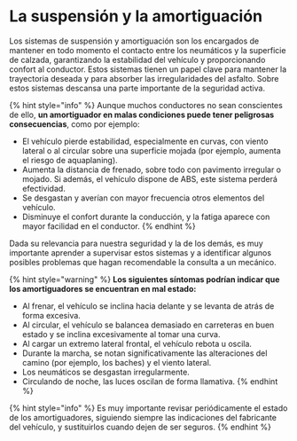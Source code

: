 # La suspensión y la amortiguación

Los sistemas de suspensión y amortiguación son los encargados de mantener en todo momento el contacto entre los neumáticos y la superficie de calzada, garantizando la estabilidad del vehículo y proporcionando confort al conductor. Estos sistemas tienen un papel clave para mantener la trayectoria deseada y para absorber las irregularidades del asfalto. Sobre estos sistemas descansa una parte importante de la seguridad activa.

{% hint style="info" %}
Aunque muchos conductores no sean conscientes de ello, **un amortiguador en malas condiciones puede tener peligrosas consecuencias**, como por ejemplo:

* El vehículo pierde estabilidad, especialmente en curvas, con viento lateral o al circular sobre una superficie mojada \(por ejemplo, aumenta el riesgo de aquaplaning\).
* Aumenta la distancia de frenado, sobre todo con pavimento irregular o mojado. Si además, el vehículo dispone de ABS, este sistema perderá efectividad.
* Se desgastan y averían con mayor frecuencia otros elementos del vehículo.
* Disminuye el confort durante la conducción, y la fatiga aparece con mayor facilidad en el conductor.
{% endhint %}

Dada su relevancia para nuestra seguridad y la de los demás, es muy importante aprender a supervisar estos sistemas y a identificar algunos posibles problemas que hagan recomendable la consulta a un mecánico. 

{% hint style="warning" %}
**Los siguientes síntomas podrían indicar que los amortiguadores se encuentran en mal estado:**

* Al frenar, el vehículo se inclina hacia delante y se levanta de atrás de forma excesiva.
* Al circular, el vehículo se balancea demasiado en carreteras en buen estado y se inclina excesivamente al tomar una curva.
* Al cargar un extremo lateral frontal, el vehículo rebota u oscila.
* Durante la marcha, se notan significativamente las alteraciones del camino \(por ejemplo, los baches\) y el viento lateral.
* Los neumáticos se desgastan irregularmente.
* Circulando de noche, las luces oscilan de forma llamativa.
{% endhint %}

{% hint style="info" %}
Es muy importante revisar periódicamente el estado de los amortiguadores, siguiendo siempre las indicaciones del fabricante del vehículo, y sustituirlos cuando dejen de ser seguros.
{% endhint %}

